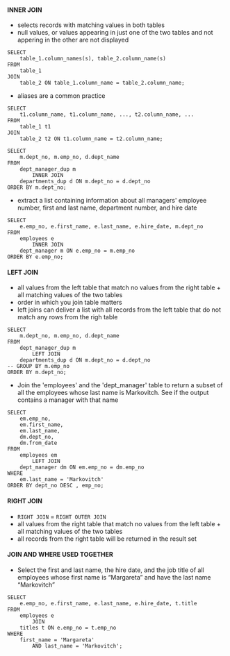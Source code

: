 #### INNER JOIN
- selects records with matching values in both tables
- null values, or values appearing in just one of the two tables and not appering in the other are not displayed

```
SELECT 
	table_1.column_names(s), table_2.column_name(s)
FROM
	table_1
JOIN
	table_2 ON table_1.column_name = table_2.column_name;
```

- aliases are a common practice
```
SELECT 
	t1.column_name, t1.column_name, ..., t2.column_name, ...
FROM
	table_1 t1
JOIN
	table_2 t2 ON t1.column_name = t2.column_name;
```

```
SELECT 
    m.dept_no, m.emp_no, d.dept_name
FROM
    dept_manager_dup m
        INNER JOIN
    departments_dup d ON m.dept_no = d.dept_no
ORDER BY m.dept_no;
```

- extract a list containing information about all managers' employee number, first and last name, department number, and hire date
```
SELECT 
    e.emp_no, e.first_name, e.last_name, e.hire_date, m.dept_no
FROM
    employees e
        INNER JOIN
    dept_manager m ON e.emp_no = m.emp_no
ORDER BY e.emp_no;
```

#### LEFT JOIN
- all values from the left table that match no values from the right table + all matching values of the two tables
- order in which you join table matters
- left joins can deliver a list with all records from the left table that do not match any rows from the righ table

```
SELECT 
    m.dept_no, m.emp_no, d.dept_name
FROM
    dept_manager_dup m
        LEFT JOIN
    departments_dup d ON m.dept_no = d.dept_no
-- GROUP BY m.emp_no
ORDER BY m.dept_no;
```

- Join the 'employees' and the 'dept_manager' table to return a subset of all the employees whose last name is Markovitch. See if the output contains a manager with that name

```
SELECT 
    em.emp_no,
    em.first_name,
    em.last_name,
    dm.dept_no,
    dm.from_date
FROM
    employees em
        LEFT JOIN
    dept_manager dm ON em.emp_no = dm.emp_no
WHERE
    em.last_name = 'Markovitch'
ORDER BY dept_no DESC , emp_no;
```

#### RIGHT JOIN
- ```RIGHT JOIN``` = ```RIGHT OUTER JOIN```
- all values from the right table that match no values from the left table + all matching values of the two tables
- all records from the right table will be returned in the result set

#### JOIN AND WHERE USED TOGETHER
- Select the first and last name, the hire date, and the job title of all employees whose first name is “Margareta” and have the last name “Markovitch”

```
SELECT 
    e.emp_no, e.first_name, e.last_name, e.hire_date, t.title
FROM
    employees e
        JOIN
    titles t ON e.emp_no = t.emp_no
WHERE
    first_name = 'Margareta'
        AND last_name = 'Markovitch';
```